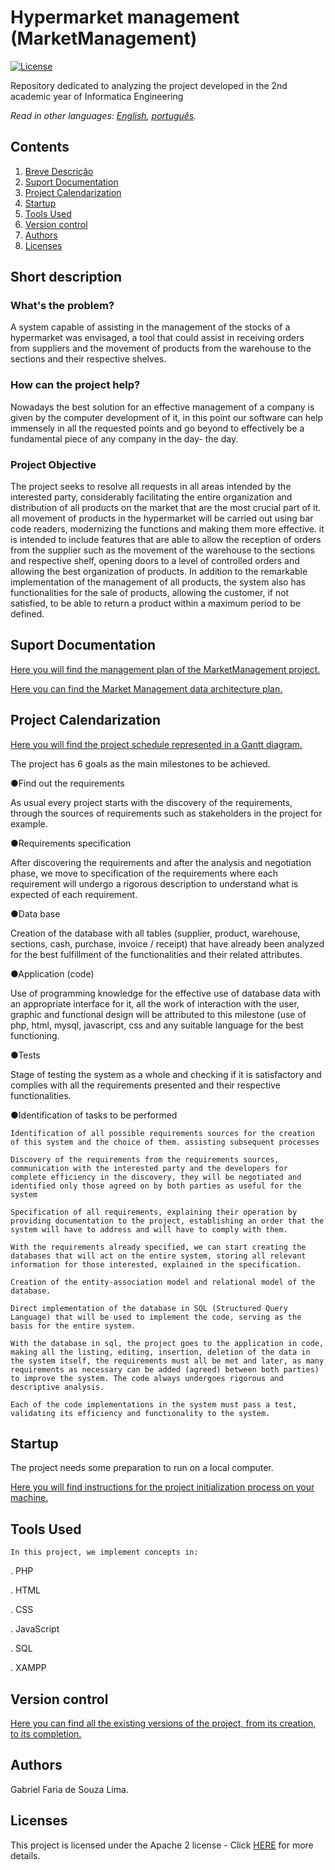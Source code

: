 # Hypermarket management (MarketManagement)

[![License](https://img.shields.io/badge/License-Apache2-blue.svg)](https://www.apache.org/licenses/LICENSE-2.0)

Repository dedicated to analyzing the project developed in the 2nd academic year of Informatica Engineering

*Read in other languages: [English](README.md), [português](README.pt_br.md).*

## Contents

1. [Breve Descrição](#Short-description)
1. [Suport Documentation](#Suport-Documentation)
1. [Project Calendarization](#Project-Calendarization)
1. [Startup](#Startup)
1. [Tools Used](#Tools-Used)
1. [Version control](#Version-control)
1. [Authors](#Authors)
1. [Licenses](#Licenses)

## Short description

### What's the problem?

A system capable of assisting in the management of the stocks of a hypermarket was envisaged, a tool that could assist in receiving orders from suppliers and the movement of products from the warehouse to the sections and their respective shelves.

### How can the project help?

Nowadays the best solution for an effective management of a company is given by the computer development of it, in this point our software can help immensely in all the requested points and go beyond to effectively be a fundamental piece of any company in the day- the day.

### Project Objective

The project seeks to resolve all requests in all areas intended by the interested party, considerably facilitating the entire organization and distribution of all products on the market that are the most crucial part of it. all movement of products in the hypermarket will be carried out using bar code readers, modernizing the functions and making them more effective. it is intended to include features that are able to allow the reception of orders from the supplier such as the movement of the warehouse to the sections and respective shelf, opening doors to a level of controlled orders and allowing the best organization of products. In addition to the remarkable implementation of the management of all products, the system also has functionalities for the sale of products, allowing the customer, if not satisfied, to be able to return a product within a maximum period to be defined.

## Suport Documentation

[Here you will find the management plan of the MarketManagement project.](MarketManagement%20Software%20Management%20Plan.pdf)

[Here you can find the Market Management data architecture plan.](MarketManagement%20Estrutura%20de%20Dados.pdf)

## Project Calendarization

[Here you will find the project schedule represented in a Gantt diagram.](MarketManagement%20Diagrama%20de%20gantt.png)

The project has 6 goals as the main milestones to be achieved.

  ●Find out the requirements
    
As usual every project starts with the discovery of the requirements, through the sources of requirements such as stakeholders in the project for example.
    
  ●Requirements specification
  
After discovering the requirements and after the analysis and negotiation phase, we move to specification of the requirements where each requirement will undergo a rigorous description to understand what is expected of each requirement.

  ●Data base
  
Creation of the database with all tables (supplier, product, warehouse, sections, cash, purchase, invoice / receipt) that have already been analyzed for the best fulfillment of the functionalities and their related attributes.

  ●Application (code)
  
Use of programming knowledge for the effective use of database data with an appropriate interface for it, all the work of interaction with the user, graphic and functional design will be attributed to this milestone (use of php, html, mysql, javascript, css and any suitable language for the best functioning.

  ●Tests
  
Stage of testing the system as a whole and checking if it is satisfactory and complies with all the requirements presented and their respective functionalities.

  ●Identification of tasks to be performed
  
    
	Identification of all possible requirements sources for the creation of this system and the choice of them. assisting subsequent processes
    
    Discovery of the requirements from the requirements sources, communication with the interested party and the developers for complete efficiency in the discovery, they will be negotiated and identified only those agreed on by both parties as useful for the system
	
	Specification of all requirements, explaining their operation by providing documentation to the project, establishing an order that the system will have to address and will have to comply with them.    
    
	With the requirements already specified, we can start creating the databases that will act on the entire system, storing all relevant information for those interested, explained in the specification.    
    
	Creation of the entity-association model and relational model of the database.
    
	Direct implementation of the database in SQL (Structured Query Language) that will be used to implement the code, serving as the basis for the entire system.
    
	With the database in sql, the project goes to the application in code, making all the listing, editing, insertion, deletion of the data in the system itself, the requirements must all be met and later, as many requirements as necessary can be added (agreed) between both parties) to improve the system. The code always undergoes rigorous and descriptive analysis.
    
    Each of the code implementations in the system must pass a test, validating its efficiency and functionality to the system.
    
## Startup

The project needs some preparation to run on a local computer.

[Here you will find instructions for the project initialization process on your machine.](Inicialização.pptx)

## Tools Used
	In this project, we implement concepts in:

  . PHP
  
  . HTML
  
  . CSS
  
  . JavaScript
  
  . SQL
  
  . XAMPP
  
## Version control

[Here you can find all the existing versions of the project, from its creation, to its completion.](miniProjeto_Controle_de_versões)

## Authors

Gabriel Faria de Souza Lima.

## Licenses

This project is licensed under the Apache 2 license - Click [HERE](LICENSE) for more details.
  
  

 

